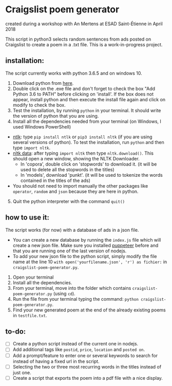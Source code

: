 # Craigslist poem generator
created during a workshop with An Mertens at ESAD Saint-Étienne in April 2018

This script in python3 selects random sentences from ads posted on Craigslist to create a poem in a .txt file.
This is a work-in-progress project.

## installation:
The script currently works with python 3.6.5 and on windows 10.

  1) Download python from [here](https://www.python.org/downloads/). 
  2) Double click on the .exe file and don't forget to check the box "Add Python 3.6 to PATH" before clicking on 'install'. If the box does not appear, install python and then execute the install file again and click on modify to check the box.
  3) Test the installation, by running `python` in your terminal. It should write the version of python that you are using. 
  4) Install all the dependencies needed from your terminal (on Windows, I used Windows PowerShell)
   - [ntlk](http://www.nltk.org/install.html): type `pip install ntlk` or `pip3 install nltk` (if you are using several versions of python). To test the installation, run `python` and then type `import nltk`.
   - [nltk data](http://www.nltk.org/data.html): after typing `import nltk` then type `nltk.download()`. This should open a new window, showing the NLTK Downloader. 
      * In 'copora', double click on 'stopwords' to download it. (it will be used to delete all the stopwords in the titles)
      * In 'models', download 'punkt'. (it will be used to tokenize the words contained in the titles of the ads)
   - You should not need to import manually the other packages like `operator`, `random` and `json` because they are here in python.
   5) Quit the python interpreter with the command `quit()`

## how to use it:

The script works (for now) with a database of ads in a json file. 
* You can create a new database by running the `index.js` file which will create a new json file. Make sure you installed [puppeteer](https://github.com/GoogleChrome/puppeteer) before and that you are running one of the last version of nodejs.
* To add your new json file to the python script, simply modify the file name at the line 10 `with open('yourfilename.json', 'r') as fichier:` in `craigslist-poem-generator.py`.

1) Open your terminal
2) Install all the dependencies.
3) From your terminal, move into the folder which contains `craigslist-poem-generator.py` (using `cd`).
4) Run the file from your terminal typing the command: `python craigslist-poem-generator.py`.
5) Find your new generated poem at the end of the already existing poems in `testfile.txt`.

## to-do:
- [ ] Create a python script instead of the current one in nodejs.
- [ ] Add additional tags like `postid`, `price`, `location` and `posted on`.
- [ ] Add a prompt/feature to enter one or several keywords to search for instead of having a fixed url in the script.
- [ ] Selecting the two or three most recurring words in the titles instead of just one.
- [ ] Create a script that exports the poem into a pdf file with a nice display.
